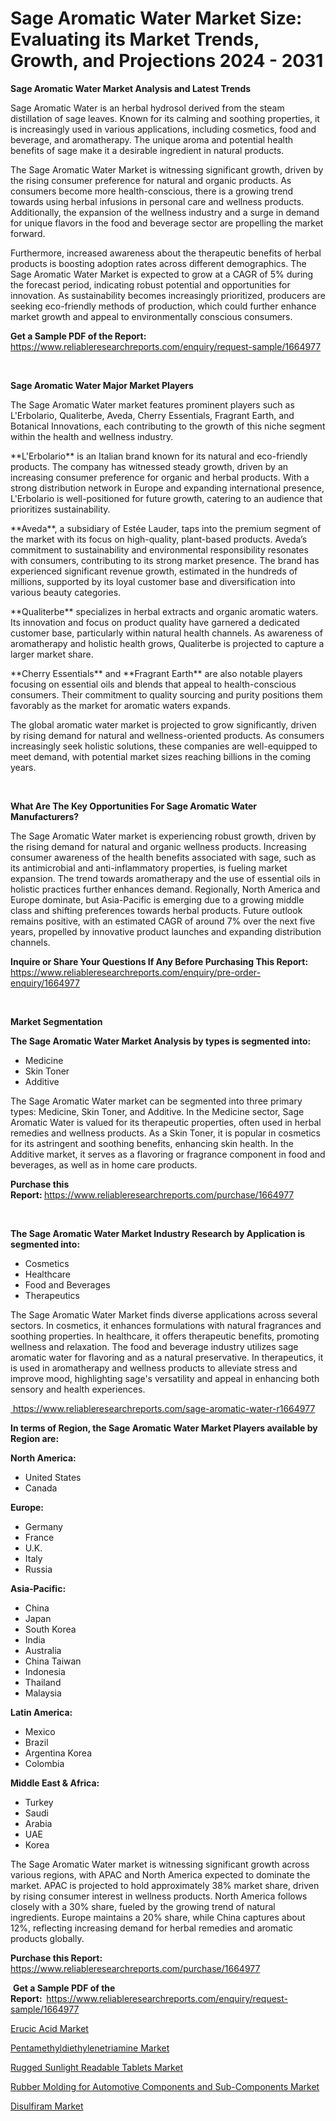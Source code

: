 <p><h1>Sage Aromatic Water Market Size: Evaluating its Market Trends, Growth, and Projections 2024 - 2031</h1></p><p><strong>Sage Aromatic Water Market Analysis and Latest Trends</strong></p>
<p><p>Sage Aromatic Water is an herbal hydrosol derived from the steam distillation of sage leaves. Known for its calming and soothing properties, it is increasingly used in various applications, including cosmetics, food and beverage, and aromatherapy. The unique aroma and potential health benefits of sage make it a desirable ingredient in natural products.</p><p>The Sage Aromatic Water Market is witnessing significant growth, driven by the rising consumer preference for natural and organic products. As consumers become more health-conscious, there is a growing trend towards using herbal infusions in personal care and wellness products. Additionally, the expansion of the wellness industry and a surge in demand for unique flavors in the food and beverage sector are propelling the market forward.</p><p>Furthermore, increased awareness about the therapeutic benefits of herbal products is boosting adoption rates across different demographics. The Sage Aromatic Water Market is expected to grow at a CAGR of 5% during the forecast period, indicating robust potential and opportunities for innovation. As sustainability becomes increasingly prioritized, producers are seeking eco-friendly methods of production, which could further enhance market growth and appeal to environmentally conscious consumers.</p></p>
<p><strong>Get a Sample PDF of the Report:&nbsp;</strong> <a href="https://www.reliableresearchreports.com/enquiry/request-sample/1664977?utm_campaign=123&utm_medium=2&utm_source=Github&utm_content=ia&utm_term=10122024&utm_id=sage-aromatic-water">https://www.reliableresearchreports.com/enquiry/request-sample/1664977</a></p>
<p>&nbsp;</p>
<p><strong>Sage Aromatic Water Major Market Players</strong></p>
<p><p>The Sage Aromatic Water market features prominent players such as L'Erbolario, Qualiterbe, Aveda, Cherry Essentials, Fragrant Earth, and Botanical Innovations, each contributing to the growth of this niche segment within the health and wellness industry.</p><p>**L'Erbolario** is an Italian brand known for its natural and eco-friendly products. The company has witnessed steady growth, driven by an increasing consumer preference for organic and herbal products. With a strong distribution network in Europe and expanding international presence, L'Erbolario is well-positioned for future growth, catering to an audience that prioritizes sustainability.</p><p>**Aveda**, a subsidiary of Estée Lauder, taps into the premium segment of the market with its focus on high-quality, plant-based products. Aveda’s commitment to sustainability and environmental responsibility resonates with consumers, contributing to its strong market presence. The brand has experienced significant revenue growth, estimated in the hundreds of millions, supported by its loyal customer base and diversification into various beauty categories.</p><p>**Qualiterbe** specializes in herbal extracts and organic aromatic waters. Its innovation and focus on product quality have garnered a dedicated customer base, particularly within natural health channels. As awareness of aromatherapy and holistic health grows, Qualiterbe is projected to capture a larger market share.</p><p>**Cherry Essentials** and **Fragrant Earth** are also notable players focusing on essential oils and blends that appeal to health-conscious consumers. Their commitment to quality sourcing and purity positions them favorably as the market for aromatic waters expands.</p><p>The global aromatic water market is projected to grow significantly, driven by rising demand for natural and wellness-oriented products. As consumers increasingly seek holistic solutions, these companies are well-equipped to meet demand, with potential market sizes reaching billions in the coming years.</p></p>
<p>&nbsp;</p>
<p><strong>What Are The Key Opportunities For Sage Aromatic Water Manufacturers?</strong></p>
<p><p>The Sage Aromatic Water market is experiencing robust growth, driven by the rising demand for natural and organic wellness products. Increasing consumer awareness of the health benefits associated with sage, such as its antimicrobial and anti-inflammatory properties, is fueling market expansion. The trend towards aromatherapy and the use of essential oils in holistic practices further enhances demand. Regionally, North America and Europe dominate, but Asia-Pacific is emerging due to a growing middle class and shifting preferences towards herbal products. Future outlook remains positive, with an estimated CAGR of around 7% over the next five years, propelled by innovative product launches and expanding distribution channels.</p></p>
<p><strong>Inquire or Share Your Questions If Any Before Purchasing This Report:</strong> <a href="https://www.reliableresearchreports.com/enquiry/pre-order-enquiry/1664977?utm_campaign=123&utm_medium=2&utm_source=Github&utm_content=ia&utm_term=10122024&utm_id=sage-aromatic-water">https://www.reliableresearchreports.com/enquiry/pre-order-enquiry/1664977</a></p>
<p>&nbsp;</p>
<p><strong>Market Segmentation</strong></p>
<p><strong>The Sage Aromatic Water Market Analysis by types is segmented into:</strong></p>
<p><ul><li>Medicine</li><li>Skin Toner</li><li>Additive</li></ul></p>
<p><p>The Sage Aromatic Water market can be segmented into three primary types: Medicine, Skin Toner, and Additive. In the Medicine sector, Sage Aromatic Water is valued for its therapeutic properties, often used in herbal remedies and wellness products. As a Skin Toner, it is popular in cosmetics for its astringent and soothing benefits, enhancing skin health. In the Additive market, it serves as a flavoring or fragrance component in food and beverages, as well as in home care products.</p></p>
<p><strong>Purchase this Report:&nbsp;</strong><a href="https://www.reliableresearchreports.com/purchase/1664977?utm_campaign=123&utm_medium=2&utm_source=Github&utm_content=ia&utm_term=10122024&utm_id=sage-aromatic-water">https://www.reliableresearchreports.com/purchase/1664977</a></p>
<p>&nbsp;</p>
<p><strong>The Sage Aromatic Water Market Industry Research by Application is segmented into:</strong></p>
<p><ul><li>Cosmetics</li><li>Healthcare</li><li>Food and Beverages</li><li>Therapeutics</li></ul></p>
<p><p>The Sage Aromatic Water Market finds diverse applications across several sectors. In cosmetics, it enhances formulations with natural fragrances and soothing properties. In healthcare, it offers therapeutic benefits, promoting wellness and relaxation. The food and beverage industry utilizes sage aromatic water for flavoring and as a natural preservative. In therapeutics, it is used in aromatherapy and wellness products to alleviate stress and improve mood, highlighting sage's versatility and appeal in enhancing both sensory and health experiences.</p></p>
<p><a href="https://www.reliableresearchreports.com/sage-aromatic-water-r1664977?utm_campaign=123&utm_medium=2&utm_source=Github&utm_content=ia&utm_term=10122024&utm_id=sage-aromatic-water">&nbsp;https://www.reliableresearchreports.com/sage-aromatic-water-r1664977</a></p>
<p><strong>In terms of Region, the Sage Aromatic Water Market Players available by Region are:</strong></p>
<p>
    <p> <strong> North America: </strong>
        <ul>
            <li>United States</li>
            <li>Canada</li>
        </ul>
        </p> 
    <p> <strong> Europe: </strong>
        <ul>
            <li>Germany</li>
            <li>France</li>
            <li>U.K.</li>
            <li>Italy</li>
            <li>Russia</li>
        </ul>
        </p> 
    <p> <strong> Asia-Pacific: </strong>
        <ul>
            <li>China</li>
            <li>Japan</li>
            <li>South Korea</li>
            <li>India</li>
            <li>Australia</li>
            <li>China Taiwan</li>
            <li>Indonesia</li>
            <li>Thailand</li>
            <li>Malaysia</li>
        </ul>
        </p> 
    <p> <strong> Latin America: </strong>
        <ul>
            <li>Mexico</li>
            <li>Brazil</li>
            <li>Argentina Korea</li>
            <li>Colombia</li>
        </ul>
        </p> 
    <p> <strong> Middle East & Africa: </strong>
        <ul>
            <li>Turkey</li>
            <li>Saudi</li>
            <li>Arabia</li>
            <li>UAE</li>
            <li>Korea</li>
        </ul>
    </p>
    </p>
<p><p>The Sage Aromatic Water market is witnessing significant growth across various regions, with APAC and North America expected to dominate the market. APAC is projected to hold approximately 38% market share, driven by rising consumer interest in wellness products. North America follows closely with a 30% share, fueled by the growing trend of natural ingredients. Europe maintains a 20% share, while China captures about 12%, reflecting increasing demand for herbal remedies and aromatic products globally.</p></p>
<p><strong>Purchase this Report: </strong><a href="https://www.reliableresearchreports.com/purchase/1664977?utm_campaign=123&utm_medium=2&utm_source=Github&utm_content=ia&utm_term=10122024&utm_id=sage-aromatic-water">https://www.reliableresearchreports.com/purchase/1664977</a></p>
<p>&nbsp;<strong>Get a Sample PDF of the Report:&nbsp;&nbsp;</strong><a href="https://www.reliableresearchreports.com/enquiry/request-sample/1664977?utm_campaign=123&utm_medium=2&utm_source=Github&utm_content=ia&utm_term=10122024&utm_id=sage-aromatic-water">https://www.reliableresearchreports.com/enquiry/request-sample/1664977</a></p>
<p><strong></strong></p>
<p><p><a href="https://www.linkedin.com/pulse/erucic-acid-market-penetration-strategies-untapped-markets-jjgge?utm_campaign=123&utm_medium=2&utm_source=Github&utm_content=ia&utm_term=10122024&utm_id=sage-aromatic-water">Erucic Acid Market</a></p><p><a href="https://www.linkedin.com/pulse/global-pentamethyldiethylenetriamine-market-size-2024--thhne?utm_campaign=123&utm_medium=2&utm_source=Github&utm_content=ia&utm_term=10122024&utm_id=sage-aromatic-water">Pentamethyldiethylenetriamine Market</a></p><p><a href="https://github.com/petbigbeepjn/Market-Research-Report-List-1/blob/main/rugged-sunlight-readable-tablets-market.md?utm_campaign=123&utm_medium=2&utm_source=Github&utm_content=ia&utm_term=10122024&utm_id=sage-aromatic-water">Rugged Sunlight Readable Tablets Market</a></p><p><a href="https://github.com/luckyshygirl/Market-Research-Report-List-7/blob/main/rubber-molding-for-automotive-components-and-sub-components-market.md?utm_campaign=123&utm_medium=2&utm_source=Github&utm_content=ia&utm_term=10122024&utm_id=sage-aromatic-water">Rubber Molding for Automotive Components and Sub-Components Market</a></p><p><a href="https://www.linkedin.com/pulse/disulfiram-market-revenue-demand-forecast-115-cagr-from-2024-uwa4e?utm_campaign=123&utm_medium=2&utm_source=Github&utm_content=ia&utm_term=10122024&utm_id=sage-aromatic-water">Disulfiram Market</a></p></p>